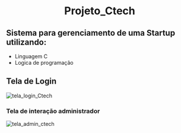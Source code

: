 <h1 align="center"> Projeto_Ctech </h1>

## Sistema para gerenciamento de uma Startup utilizando: 
- Linguagem C 
- Logica de programação


<h2 aling="center"> Tela de Login </h2>

![tela_login_Ctech](https://user-images.githubusercontent.com/111822813/215627905-93fe5012-e983-418e-bbe0-cbf74e4cea11.png)

<h3 aling="center"> Tela de interação administrador </h3>

![tela_admin_ctech](https://user-images.githubusercontent.com/111822813/215628198-5c7d5a6a-adb3-4145-bedf-1cea377e6675.png)

